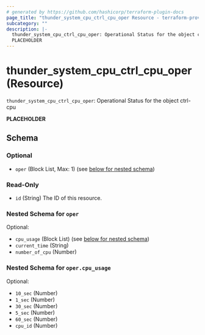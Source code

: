 ```yaml
---
# generated by https://github.com/hashicorp/terraform-plugin-docs
page_title: "thunder_system_cpu_ctrl_cpu_oper Resource - terraform-provider-thunder"
subcategory: ""
description: |-
  thunder_system_cpu_ctrl_cpu_oper: Operational Status for the object ctrl-cpu
  PLACEHOLDER
---
```


# thunder_system_cpu_ctrl_cpu_oper (Resource)

`thunder_system_cpu_ctrl_cpu_oper`: Operational Status for the object ctrl-cpu

__PLACEHOLDER__



<!-- schema generated by tfplugindocs -->
## Schema

### Optional

- `oper` (Block List, Max: 1) (see [below for nested schema](#nestedblock--oper))

### Read-Only

- `id` (String) The ID of this resource.

<a id="nestedblock--oper"></a>
### Nested Schema for `oper`

Optional:

- `cpu_usage` (Block List) (see [below for nested schema](#nestedblock--oper--cpu_usage))
- `current_time` (String)
- `number_of_cpu` (Number)

<a id="nestedblock--oper--cpu_usage"></a>
### Nested Schema for `oper.cpu_usage`

Optional:

- `10_sec` (Number)
- `1_sec` (Number)
- `30_sec` (Number)
- `5_sec` (Number)
- `60_sec` (Number)
- `cpu_id` (Number)


